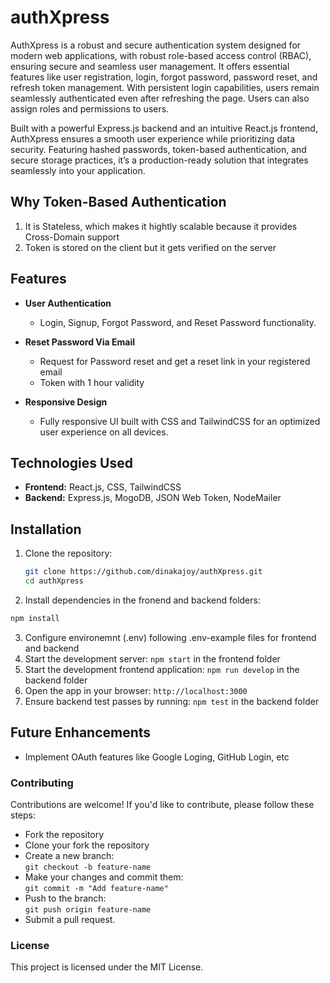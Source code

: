 # authXpress

AuthXpress is a robust and secure authentication system designed for modern web applications, with robust role-based access control (RBAC), ensuring secure and seamless user management. It offers essential features like user registration, login, forgot password, password reset, and refresh token management. With persistent login capabilities, users remain seamlessly authenticated even after refreshing the page. Users can also assign roles and permissions to users.

Built with a powerful Express.js backend and an intuitive React.js frontend, AuthXpress ensures a smooth user experience while prioritizing data security. Featuring hashed passwords, token-based authentication, and secure storage practices, it’s a production-ready solution that integrates seamlessly into your application.

## Why Token-Based Authentication

1. It is Stateless, which makes it hightly scalable because it provides Cross-Domain support
2. Token is stored on the client but it gets verified on the server

## Features

- **User Authentication**
  - Login, Signup, Forgot Password, and Reset Password functionality.
- **Reset Password Via Email**

  - Request for Password reset and get a reset link in your registered email
  - Token with 1 hour validity

- **Responsive Design**
  - Fully responsive UI built with CSS and TailwindCSS for an optimized user experience on all devices.

## Technologies Used

- **Frontend:** React.js, CSS, TailwindCSS
- **Backend:** Express.js, MogoDB, JSON Web Token, NodeMailer

## Installation

1. Clone the repository:
   ```bash
   git clone https://github.com/dinakajoy/authXpress.git
   cd authXpress
   ```
2. Install dependencies in the fronend and backend folders:

```bash
npm install
```

3. Configure environemnt (.env) following .env-example files for frontend and backend
4. Start the development server: `npm start` in the frontend folder
5. Start the development frontend application: `npm run develop` in the backend folder
6. Open the app in your browser: `http://localhost:3000`
7. Ensure backend test passes by running: `npm test` in the backend folder

## Future Enhancements

- Implement OAuth features like Google Loging, GitHub Login, etc

### Contributing

Contributions are welcome! If you'd like to contribute, please follow these steps:

- Fork the repository
- Clone your fork the repository
- Create a new branch:  
  `git checkout -b feature-name`
- Make your changes and commit them:  
  `git commit -m "Add feature-name"`
- Push to the branch:  
  `git push origin feature-name`
- Submit a pull request.

### License

This project is licensed under the MIT License.
